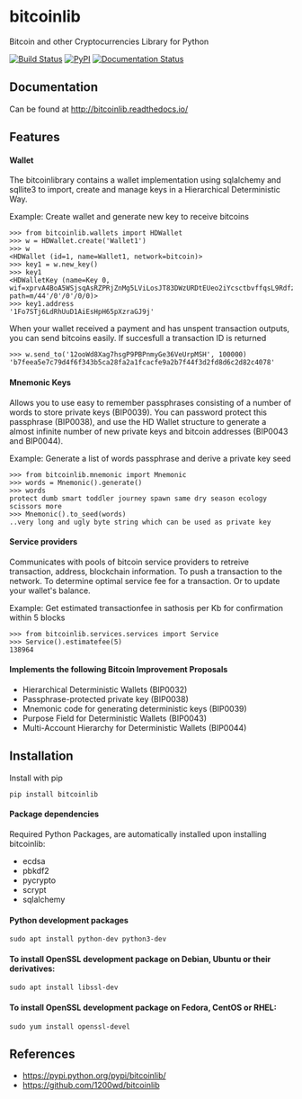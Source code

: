 # bitcoinlib
Bitcoin and other Cryptocurrencies Library for Python

[![Build Status](https://travis-ci.org/1200wd/bitcoinlib.svg?branch=master)](https://travis-ci.org/1200wd/bitcoinlib)
[![PyPI](https://img.shields.io/pypi/v/bitcoinlib.svg)](https://pypi.python.org/pypi/bitcoinlib/)
[![Documentation Status](https://readthedocs.org/projects/bitcoinlib/badge/?version=latest)](http://bitcoinlib.readthedocs.io/en/latest/?badge=latest)


## Documentation

Can be found at http://bitcoinlib.readthedocs.io/


## Features

#### Wallet
The bitcoinlibrary contains a wallet implementation using sqlalchemy and sqllite3 to import, create and manage 
keys in a Hierarchical Deterministic Way.

Example: Create wallet and generate new key to receive bitcoins

```
>>> from bitcoinlib.wallets import HDWallet
>>> w = HDWallet.create('Wallet1')
>>> w
<HDWallet (id=1, name=Wallet1, network=bitcoin)>
>>> key1 = w.new_key()
>>> key1
<HDWalletKey (name=Key 0, wif=xprvA4BoA5WSjsqAsRZPRjZnMg5LViLosJT83DWzURDtEUeo2iYcsctbvffqsL9RdfzFWd4Xiy6UDQjr878UEXVEfyfenNcPpJXC6HZKGW7Kozc, path=m/44'/0'/0'/0/0)>
>>> key1.address
'1Fo7STj6LdRhUuD1AiEsHpH65pXzraGJ9j'
```

When your wallet received a payment and has unspent transaction outputs, you can send bitcoins easily.
If succesfull a transaction ID is returned

```
>>> w.send_to('12ooWd8Xag7hsgP9PBPnmyGe36VeUrpMSH', 100000)
'b7feea5e7c79d4f6f343b5ca28fa2a1fcacfe9a2b7f44f3d2fd8d6c2d82c4078'
```

#### Mnemonic Keys
Allows you to use easy to remember passphrases consisting of a number of words to store private keys (BIP0039).
You can password protect this passphrase (BIP0038), and use the HD Wallet structure to generate a almost infinite 
number of new private keys and bitcoin addresses (BIP0043 and BIP0044).

Example: Generate a list of words passphrase and derive a private key seed

```
>>> from bitcoinlib.mnemonic import Mnemonic
>>> words = Mnemonic().generate()
>>> words
protect dumb smart toddler journey spawn same dry season ecology scissors more
>>> Mnemonic().to_seed(words)
..very long and ugly byte string which can be used as private key
```

#### Service providers
Communicates with pools of bitcoin service providers to retreive transaction, address, blockchain information. 
To push a transaction to the network. To determine optimal service fee for a transaction. Or to update your
wallet's balance.

Example: Get estimated transactionfee in sathosis per Kb for confirmation within 5 blocks
```
>>> from bitcoinlib.services.services import Service
>>> Service().estimatefee(5)
138964
```

#### Implements the following Bitcoin Improvement Proposals
- Hierarchical Deterministic Wallets (BIP0032)
- Passphrase-protected private key (BIP0038)
- Mnemonic code for generating deterministic keys (BIP0039)
- Purpose Field for Deterministic Wallets (BIP0043)
- Multi-Account Hierarchy for Deterministic Wallets (BIP0044)


## Installation

Install with pip

    pip install bitcoinlib
   

#### Package dependencies

Required Python Packages, are automatically installed upon installing bitcoinlib:
- ecdsa
- pbkdf2
- pycrypto
- scrypt
- sqlalchemy

#### Python development packages
    sudo apt install python-dev python3-dev

#### To install OpenSSL development package on Debian, Ubuntu or their derivatives:
    sudo apt install libssl-dev

#### To install OpenSSL development package on Fedora, CentOS or RHEL:
    sudo yum install openssl-devel


## References

- https://pypi.python.org/pypi/bitcoinlib/
- https://github.com/1200wd/bitcoinlib